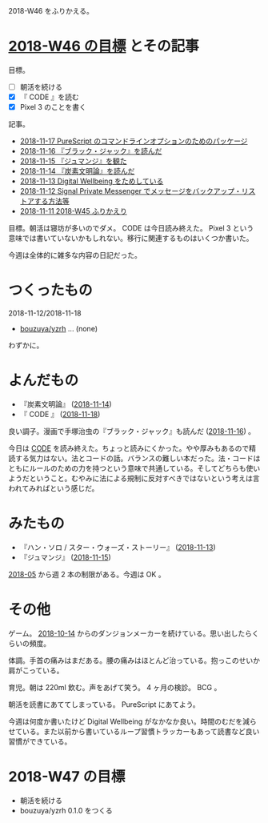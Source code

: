 2018-W46 をふりかえる。

# [2018-W46 の目標][2018-11-11] とその記事

目標。

- [ ] 朝活を続ける
- [x] 『 CODE 』を読む
- [x] Pixel 3 のことを書く

記事。

- [2018-11-17 PureScript のコマンドラインオプションのためのパッケージ][2018-11-17]
- [2018-11-16 『ブラック・ジャック』を読んだ][2018-11-16]
- [2018-11-15 『ジュマンジ』を観た][2018-11-15]
- [2018-11-14 『炭素文明論』を読んだ][2018-11-14]
- [2018-11-13 Digital Wellbeing をためしている][2018-11-13]
- [2018-11-12 Signal Private Messenger でメッセージをバックアップ・リストアする方法等][2018-11-12]
- [2018-11-11 2018-W45 ふりかえり][2018-11-11]

目標。朝活は寝坊が多いのでダメ。 CODE は今日読み終えた。 Pixel 3 という意味では書いていないかもしれない。移行に関連するものはいくつか書いた。

今週は全体的に雑多な内容の日記だった。

# つくったもの

2018-11-12/2018-11-18

- [bouzuya/yzrh][] ... (none)

わずかに。

# よんだもの

- 『炭素文明論』 ([2018-11-14][])
- 『 CODE 』 ([2018-11-18][])

良い調子。漫画で手塚治虫の『ブラック・ジャック』も読んだ ([2018-11-16][]) 。

今日は [CODE][asin:4881359932] を読み終えた。ちょっと読みにくかった。やや厚みもあるので精読する気力はない。法とコードの話。バランスの難しい本だった。法・コードはともにルールのための力を持つという意味で共通している。そしてどちらも使いようだということ。むやみに法による規制に反対すべきではないという考えは言われてみればという感じだ。

# みたもの

- 『ハン・ソロ / スター・ウォーズ・ストーリー』 ([2018-11-13][])
- 『ジュマンジ』 ([2018-11-15][])

[2018-05][2018-04-30] から週 2 本の制限がある。今週は OK 。

# その他

ゲーム。 [2018-10-14][] からのダンジョンメーカーを続けている。思い出したらくらいの頻度。

体調。手首の痛みはまだある。腰の痛みはほとんど治っている。抱っこのせいか肩がこっている。

育児。朝は 220ml 飲む。声をあげて笑う。 4 ヶ月の検診。 BCG 。

朝活を読書にあててしまっている。 PureScript にあてよう。

今週は何度か書いたけど Digital Wellbeing がなかなか良い。時間のむだを減らせている。また以前から書いているループ習慣トラッカーもあって読書など良い習慣ができている。

# 2018-W47 の目標

- 朝活を続ける
- bouzuya/yzrh 0.1.0 をつくる

[2018-04-30]: https://blog.bouzuya.net/2018/04/30/
[2018-10-14]: https://blog.bouzuya.net/2018/10/14/
[2018-11-11]: https://blog.bouzuya.net/2018/11/11/
[2018-11-12]: https://blog.bouzuya.net/2018/11/12/
[2018-11-13]: https://blog.bouzuya.net/2018/11/13/
[2018-11-14]: https://blog.bouzuya.net/2018/11/14/
[2018-11-15]: https://blog.bouzuya.net/2018/11/15/
[2018-11-16]: https://blog.bouzuya.net/2018/11/16/
[2018-11-17]: https://blog.bouzuya.net/2018/11/17/
[2018-11-18]: https://blog.bouzuya.net/2018/11/18/
[asin:4881359932]: https://www.amazon.co.jp/dp/4881359932/
[bouzuya/yzrh]: https://github.com/bouzuya/yzrh
